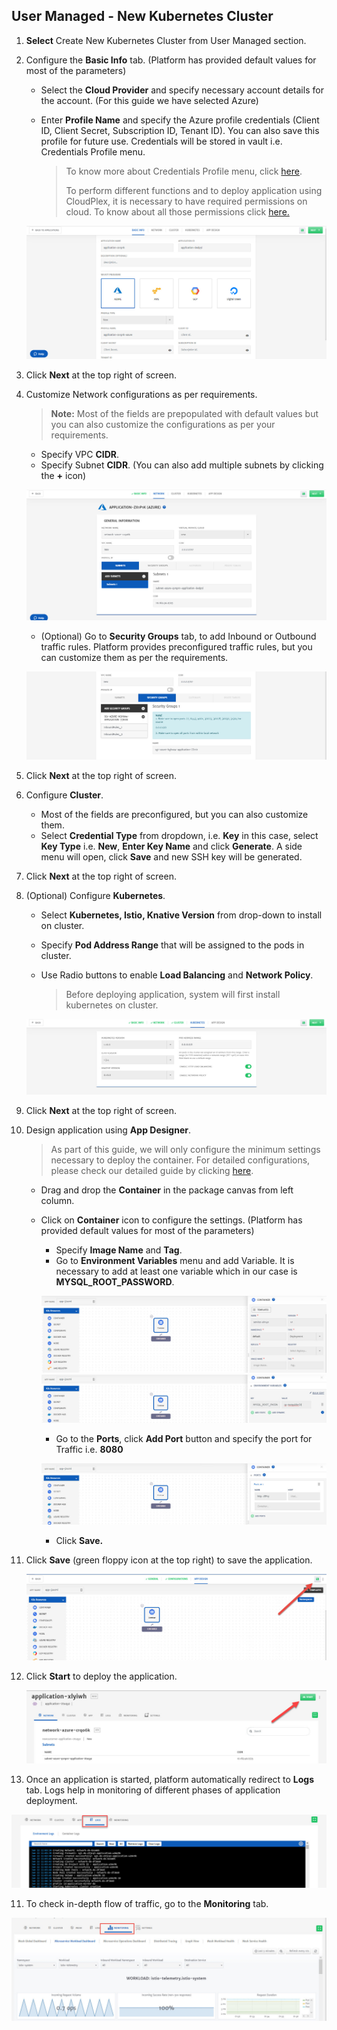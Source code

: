 ## User Managed - New Kubernetes Cluster

1. **Select** Create New Kubernetes Cluster from User Managed section.  

2. Configure the **Basic Info** tab. (Platform has provided default values for most of the parameters)

   - Select the **Cloud Provider** and specify necessary account details for the account. (For this guide we have selected Azure)

   - Enter **Profile Name** and specify the Azure profile credentials (Client ID, Client Secret, Subscription ID, Tenant ID). You can also save this profile for future use. Credentials will be stored in vault i.e. Credentials Profile menu.

     > To know more about Credentials Profile menu, click [here](/pages/user-guide/components/credentials-profile/credentials-profile).
     >
     > To perform different functions and to deploy application using CloudPlex, it is necessary to have required permissions on cloud. To know about all those permissions click [here.](pages/user-guide/components/cloud-authorization-level/cloud-authorization-level?id=cloud-authorization-level)

   ![7](imgs/7.jpg)

3. Click **Next** at the top right of screen.

4. Customize Network configurations as per requirements.

   > **Note:** Most of the fields are prepopulated with default values but you can also customize the configurations as per your requirements. 

   - Specify VPC **CIDR**.
   - Specify Subnet **CIDR**. (You can also add multiple subnets by clicking the **+** icon)

   ![8](imgs/8.jpg)

   - (Optional) Go to **Security Groups** tab, to add Inbound or Outbound traffic rules. 
     Platform provides preconfigured traffic rules, but you can customize them as per the requirements.

   ![9](imgs/9.jpg)

5. Click **Next** at the top right of screen.

6. Configure **Cluster**.

   - Most of the fields are preconfigured, but you can also customize them.
   - Select **Credential Type** from dropdown, i.e. **Key** in this case, select **Key Type** i.e. **New**, **Enter Key Name** and click **Generate**. A side menu will open, click **Save** and new SSH key will be generated. 

7. Click **Next** at the top right of screen.

8. (Optional) Configure **Kubernetes**.

   - Select **Kubernetes, Istio, Knative Version** from drop-down to install on cluster.

   - Specify **Pod Address Range** that will be assigned to the pods in cluster.

   - Use Radio buttons to enable **Load Balancing** and **Network Policy**.

     > Before deploying application, system will first install kubernetes on cluster.

   ![10](imgs/10.jpg)

9. Click **Next** at the top right of screen.

10. Design application using **App Designer**.

    > As part of this guide, we will only configure the minimum settings necessary to deploy the container. For detailed configurations, please check our detailed guide by clicking [here](/pages/user-guide/components/container-services/container-services).

    - Drag and drop the **Container** in the package canvas from left column.

    - Click on **Container** icon to configure the settings. (Platform has provided default values for most of the parameters) 

      - Specify **Image Name** and **Tag**.
      - Go to **Environment Variables** menu and add Variable. It is necessary to add at least one variable which in our case is **MYSQL_ROOT_PASSWORD**.

      ![2.2](imgs/2.2.jpg)
      ![2.3](imgs/2.3.jpg)

      - Go to the **Ports**, click **Add Port** button and specify the port for Traffic i.e. **8080**

      ![2.4](imgs/2.4.jpg)

      - Click **Save.**

11. Click **Save** (green floppy icon at the top right) to save the application.

    ![2.5](imgs/2.5.jpg)

12. Click **Start** to deploy the application.

    ![3](imgs/3.jpg)

13. Once an application is started, platform automatically redirect to **Logs** tab. Logs help in monitoring of different phases of application deployment.

![4](imgs/4.jpg)

11. To check in-depth flow of traffic, go to the **Monitoring** tab.

![5](imgs/5.jpg)